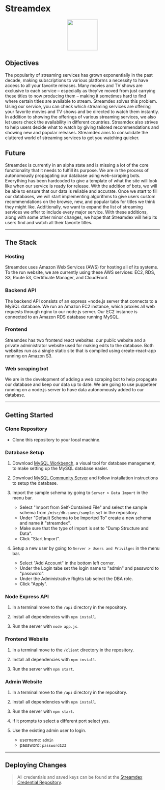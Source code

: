 # **Streamdex**

<p align="center">
<a href="https://streamdex.net"><img width="100" height="100" src="https://streamdex.net/streamdex-icon.svg"></a>
</p>

## **Objectives**

The popularity of streaming services has grown exponentially in the past decade, making subscriptions to various platforms a necessity to have access to all your favorite releases. Many movies and TV shows are exclusive to each service – especially as they’ve moved from just carrying these titles to now producing them – making it sometimes hard to find where certain titles are available to stream. Streamdex solves this problem. Using our service, you can check which streaming services are offering your favorite movies and TV shows and be directed to watch them instantly. In addition to showing the offerings of various streaming services, we also let users check the availability in different countries. Streamdex also strives to help users decide what to watch by giving tailored recommendations and showing new and popular releases. Streamdex aims to consolidate the cluttered world of streaming services to get you watching quicker.

## **Future**

Streamdex is currently in an alpha state and is missing a lot of the core functionality that it needs to fulfill its purpose. We are in the process of autonomously propagating our database using web-scraping bots. Everything has been hardcoded to give a template of what the site will look like when our service is ready for release. With the addition of bots, we will be able to ensure that our data is reliable and accurate. Once we start to fill our databases, we will start implementing algorithms to give users custom recommendations on the browse, new, and popular tabs for titles we think they might like. Additionally, we want to expand the list of streaming services we offer to include every major service. With these additions, along with some other minor changes, we hope that Streamdex will help its users find and watch all their favorite titles.

---

## **The Stack**

### Hosting

Streamdex uses Amazon Web Services (AWS) for hosting all of its systems. To the run website, we are currently using these AWS services: EC2, RDS, S3, Route 53, Certificate Manager, and CloudFront.

### Backend API

The backend API consists of an express +node.js server that connects to a MySQL database. We run an Amazon EC2 instance, which proxies all web requests through nginx to our node.js server. Our EC2 instance is connected to an Amazon RDS database running MySQL.

### Frontend

Streamdex has two frontend react websites: our public website and a private administrator website used for making edits to the database. Both websites run as a single static site that is compiled using create-react-app running on Amazon S3.

### Web scraping bot

We are in the development of adding a web scraping bot to help propagate our database and keep our data up to date. We are going to use puppeteer running on a node.js server to have data autonomously added to our database.

---

## **Getting Started**

### Clone Repository

- Clone this repository to your local machine.

### Database Setup

1. Download [MySQL Workbench](https://dev.mysql.com/downloads/workbench/), a visual tool for database management, to make setting up the MySQL database easier.

2. Download [MySQL Community Server](https://dev.mysql.com/downloads/mysql/) and follow installation instructions to setup the database.

3. Import the sample schema by going to `Server > Data Import` in the menu bar.
    - Select "Import from Self-Contained File" and select the sample schema from `/misc/db-saves/sample.sql` in the repository.
    - Under "Default Schema to be Imported To" create a new schema and name it "streamdex".
    - Make sure that the type of import is set to "Dump Structure and Data".
    - Click "Start Import".

4. Setup a new user by going to `Server > Users and Privilges` in the menu bar.
    - Select "Add Account" in the bottom left corner.
    - Under the Login tabe set the login name to "admin" and password to "password".
    - Under the Administrative Rights tab select the DBA role.
    - Click "Apply".

### Node Express API

1. In a terminal move to the `/api` directory in the repository.

2. Install all dependencies with `npm install`.

3. Run the server with `node app.js`.

### Frontend Website

1. In a terminal move to the `/client` directory in the repository.

2. Install all dependencies with `npm install`.

3. Run the server with `npm start`.

### Admin Website

1. In a terminal move to the `/api` directory in the repository.

2. Install all dependencies with `npm install`.

3. Run the server with `npm start`.

4. If it prompts to select a different port select yes.

5. Use the existing admin user to login.
    - username: `admin`
    - password: `password123`

---

## **Deploying Changes**

> All credentials and saved keys can be found at the [Streamdex Credential Repository](https://github.com/lalewis7/streamdex-cred).
